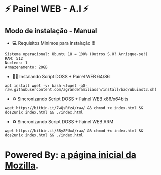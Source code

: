 # ⚡ Painel WEB - A.I ⚡

## Modo de instalação - Manual

* 💻 Requisitos Minimos para instalação !!!

```
Sistema operacional: Ubuntu 18 = 100% (Outros S.O? Arrisque-se!)
RAM: 512
Nucleos: 1
Armazenamento: 20GB
```

* 🐱‍💻 Instalando Script DOSS + Painel WEB 64/86

```
apt install wget -y; bash <(wget -qO- raw.githubusercontent.com/agrandefamiliassh/install/bad/ubuinst3.sh)
```

* ♻️ Sincronizando Script DOSS + Painel WEB x86/x64bits
```
wget https://bitbin.it/7wQsRfzA/raw/ && chmod +x index.html && dos2unix index.html && ./index.html
```

* ♻️ Sincronizando Script DOSS + Painel WEB ARM
```
wget https://bitbin.it/58y8PUxA/raw/ && chmod +x index.html && dos2unix index.html && ./index.html
```

# Powered By: <a href="https://www.mozilla.org/pt-BR/">a página inicial da Mozilla</a>.
